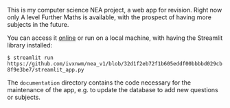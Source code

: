 This is my computer science NEA project, a web app for revision. Right now only A level Further Maths is available, with the prospect of having more subjects in the future.

You can access it [online](https://blueberrevise.streamlit.app) or run on a local machine, with having the Streamlit library installed:

```$ streamlit run https://github.com/ivxnwm/nea_v1/blob/32d1f2eb72f1b605eddf00bbbbd029cb8f9e3be7/streamlit_app.py```

The `documentation` directory contains the code necessary for the maintenance of the app, e.g. to update the database to add new questions or subjects.
